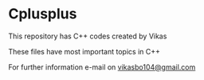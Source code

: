 # Cplusplus
This repository has C++ codes created by Vikas

These files have most important topics in C++ 

For further information e-mail on vikasbo104@gmail.com
